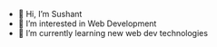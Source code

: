- 👋 Hi, I’m Sushant
- 👀 I’m interested in Web Development
- 🌱 I’m currently learning new web dev technologies
